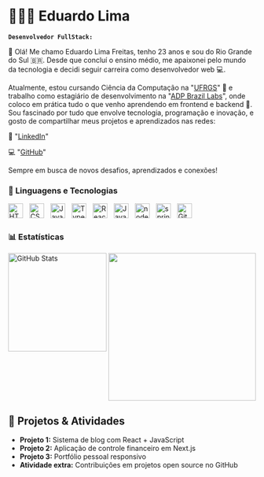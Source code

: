 # 👨🏾‍💻 Eduardo Lima

**`Desenvolvedor FullStack:`**

👋 Olá! Me chamo Eduardo Lima Freitas, tenho 23 anos e sou do Rio Grande do Sul 🇧🇷.
Desde que concluí o ensino médio, me apaixonei pelo mundo da tecnologia e decidi seguir carreira como desenvolvedor web 💻.

Atualmente, estou cursando Ciência da Computação na "[UFRGS](https://www.linkedin.com/school/ufrgs/posts/?feedView=all)" 🧠 e trabalho como estagiário de desenvolvimento na "[ADP Brazil Labs](https://www.linkedin.com/company/adpbrazillabs/posts/?feedView=all)", onde coloco em prática tudo o que venho aprendendo em frontend e backend 🚀.
 Sou fascinado por tudo que envolve tecnologia, programação e inovação, e gosto de compartilhar meus projetos e aprendizados nas redes:

🔗 "[LinkedIn](https://www.linkedin.com/in/eduardo-lima-ti/)"

💻 "[GitHub](https://github.com/eduardo-lima-freitas)"

Sempre em busca de novos desafios, aprendizados e conexões!


### 🤖 Linguagens e Tecnologias

<img 
    align="left" 
    alt="HTML"
    title="HTML" 
    width="30px" 
    style="padding-right: 10px;" 
    src="https://cdn.jsdelivr.net/gh/devicons/devicon@latest/icons/html5/html5-original.svg" 
/>
<img 
    align="left" 
    alt="CSS" 
    title="CSS"
    width="30px" 
    style="padding-right: 10px;" 
    src="https://cdn.jsdelivr.net/gh/devicons/devicon@latest/icons/css3/css3-original.svg" 
/>
<img 
    align="left" 
    alt="JavaScript" 
    title="JavaScript"
    width="30px" 
    style="padding-right: 10px;" 
    src="https://cdn.jsdelivr.net/gh/devicons/devicon@latest/icons/javascript/javascript-original.svg" 
/>
<img 
    align="left" 
    alt="TypeScript"
    title="TypeScript" 
    width="30px" 
    style="padding-right: 10px;" 
    src="https://cdn.jsdelivr.net/gh/devicons/devicon@latest/icons/typescript/typescript-original.svg" 
/>
<img 
    align="left" 
    alt="React"
    title="React" 
    width="30px" 
    style="padding-right: 10px;" 
    src="https://cdn.jsdelivr.net/gh/devicons/devicon@latest/icons/react/react-original.svg" 
/>
<img 
    align="left" 
    alt="Java" 
    title="Java"
    width="30px" 
    style="padding-right: 10px;" 
    src="https://cdn.jsdelivr.net/gh/devicons/devicon@latest/icons/java/java-original.svg"  
/>
<img 
    align="left" 
    alt="nodejs" 
    title="nodejs"
    width="30px" 
    style="padding-right: 10px;" 
    src="https://img.icons8.com/color/48/nodejs.png" alt="nodejs" 
/>
<img 
    align="left" 
    alt="spring" 
    title="spring"
    width="30px" 
    style="padding-right: 10px;" 
    src="https://img.icons8.com/color/48/spring-logo.png" alt="spring-logo" 
/>
<img 
    align="left" 
    alt="Git" 
    title="Git"
    width="30px" 
    style="padding-right: 10px;" 
    src="https://cdn.jsdelivr.net/gh/devicons/devicon@latest/icons/git/git-original.svg" 
/>
<br/>
<br/>

### 📊 Estatísticas



<img 
      align="left" 
      alt="GitHub Stats" 
      height="200" 
      src="https://github-readme-stats.vercel.app/api/top-langs/?username=larissakich&theme=tokyonight&layout=compact&custom_title=Tecnologias&langs_count=9" 
  />

</p>

<div align="center">
<img src="https://github.com/user-attachments/assets/893c3d72-0457-49fe-97a9-a82f9b6d622c" width="300px" />
<br/>
</div>

<section>
    <h1>📁 Projetos & Atividades</h1>
    <ul>
      <li><strong>Projeto 1:</strong> Sistema de blog com React + JavaScript</li>
      <li><strong>Projeto 2:</strong> Aplicação de controle financeiro em Next.js</li>
      <li><strong>Projeto 3:</strong> Portfólio pessoal responsivo</li>
      <li><strong>Atividade extra:</strong> Contribuições em projetos open source no GitHub</li>
    </ul>
  </section>



  

  

